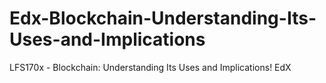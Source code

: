 # Edx-Blockchain-Understanding-Its-Uses-and-Implications
LFS170x - Blockchain: Understanding Its Uses and Implications!
EdX
